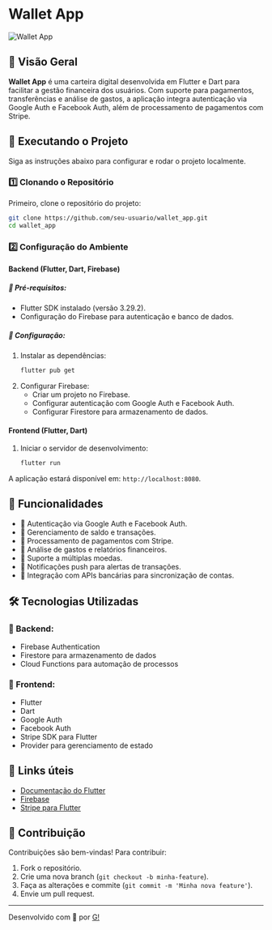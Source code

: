 # Wallet App

![Wallet App](https://image/full-design)

## 📌 Visão Geral

**Wallet App** é uma carteira digital desenvolvida em Flutter e Dart para facilitar a gestão financeira dos usuários. Com suporte para pagamentos, transferências e análise de gastos, a aplicação integra autenticação via Google Auth e Facebook Auth, além de processamento de pagamentos com Stripe.

## 🚀 Executando o Projeto

Siga as instruções abaixo para configurar e rodar o projeto localmente.

### 1️⃣ Clonando o Repositório

Primeiro, clone o repositório do projeto:

```sh
git clone https://github.com/seu-usuario/wallet_app.git
cd wallet_app
```

### 2️⃣ Configuração do Ambiente

#### Backend (Flutter, Dart, Firebase)

##### 📌 Pré-requisitos:
- Flutter SDK instalado (versão 3.29.2).
- Configuração do Firebase para autenticação e banco de dados.

##### 📌 Configuração:

1. Instalar as dependências:
   ```sh
   flutter pub get
   ```
2. Configurar Firebase:
   - Criar um projeto no Firebase.
   - Configurar autenticação com Google Auth e Facebook Auth.
   - Configurar Firestore para armazenamento de dados.

#### Frontend (Flutter, Dart)

1. Iniciar o servidor de desenvolvimento:
   ```sh
   flutter run
   ```

A aplicação estará disponível em: `http://localhost:8080`.

## 📝 Funcionalidades

- 📌 Autenticação via Google Auth e Facebook Auth.
- 📌 Gerenciamento de saldo e transações.
- 📌 Processamento de pagamentos com Stripe.
- 📌 Análise de gastos e relatórios financeiros.
- 📌 Suporte a múltiplas moedas.
- 📌 Notificações push para alertas de transações.
- 📌 Integração com APIs bancárias para sincronização de contas.

## 🛠️ Tecnologias Utilizadas

### 🔹 Backend:
- Firebase Authentication
- Firestore para armazenamento de dados
- Cloud Functions para automação de processos

### 🔹 Frontend:
- Flutter
- Dart
- Google Auth
- Facebook Auth
- Stripe SDK para Flutter
- Provider para gerenciamento de estado

## 📌 Links úteis

- [Documentação do Flutter](https://flutter.dev/docs)
- [Firebase](https://firebase.google.com/docs)
- [Stripe para Flutter](https://stripe.com/docs/payments/accept-a-payment?platform=mobile)

## 🤝 Contribuição

Contribuições são bem-vindas! Para contribuir:

1. Fork o repositório.
2. Crie uma nova branch (`git checkout -b minha-feature`).
3. Faça as alterações e commite (`git commit -m 'Minha nova feature'`).
4. Envie um pull request.

---

Desenvolvido com 💙 por [G!](https://github.com/gilson-leonel01)

